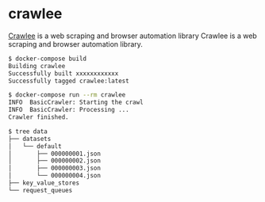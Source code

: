 crawlee
=======

[Crawlee][1] is a web scraping and browser automation library Crawlee is a web
scraping and browser automation library.

```bash
$ docker-compose build
Building crawlee
Successfully built xxxxxxxxxxxx
Successfully tagged crawlee:latest

$ docker-compose run --rm crawlee
INFO  BasicCrawler: Starting the crawl
INFO  BasicCrawler: Processing ...
Crawler finished.

$ tree data
├── datasets
│   └── default
│       ├── 000000001.json
│       ├── 000000002.json
│       ├── 000000003.json
│       └── 000000004.json
├── key_value_stores
└── request_queues
```

[1]: https://crawlee.dev/
